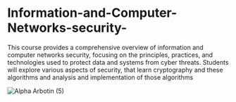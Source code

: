# Information-and-Computer-Networks-security-
This course provides a comprehensive overview of information and computer networks security, focusing on the principles, practices, and technologies used to protect data and systems from cyber threats. Students will explore various aspects of security, that learn cryptography and these algorithms and analysis and implementation of those  algorithms

![Alpha Arbotin (5)](https://github.com/user-attachments/assets/af7b7b26-2818-445c-9894-7409a8ec6f70)
